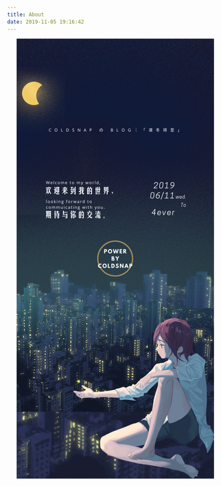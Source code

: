 ```yaml
---
title: About
date: 2019-11-05 19:16:42
---
```

<div align=center>
<img src="/img/BlogPoster.png" />
</div>
